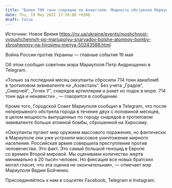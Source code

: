 ```yaml
---
title: "Более 700 тонн снарядов по Азовстали. Мощность обстрелов Мариуполя больше атомной бомбы, сброшенной на Хиросиму — мэрия"
date: Thu, 19 May 2022 17:58:00 +0300
draft: false
---
```

Источник: Новое Время https://nv.ua/ukraine/events/moshchnost-vypushchennyh-po-mariupolyu-snaryadov-bolshe-atomnoy-bomby-sbroshennoy-na-hirosimu-meriya-50243588.html


Война России против Украины — главные события 19 мая

Об этом сообщил советник мэра Мариуполя Петр Андрющенко в Telegram.

«Только за последний месяц оккупанты сбросили 714 тонн авиабомб в тротиловом эквиваленте на „Азовсталь“. Без учета „Градов“, „Смерчей“, „Точек У“, снарядов артиллерии и ракет из лодок в море. 714 тонн ада и ненависти» , — говорится в сообщении.

Кроме того, Городской Совет Мариуполя сообщил в Telegram, что после непрерывного обстрела города в течение двух с половиной месяцев, в целом мощность выпущенных по городу снарядов в тротиловом эквиваленте больше атомной бомбы, сброшенной на Хиросиму.

«Оккупанты пугают мир оружием массового поражения, но фактически в Мариуполе они уже устроили массовое уничтожение мирного населения. Российская армия совершила преступление против человечества. Это факт. Это самый большой геноцид в Европе со времен Второй мировой. Мы оцениваем количество жертв минимально в 20 тысяч человек. Но фиксация все новых братских могил гласит, что эта оценка не окончательная», — отмечает мэр Мариуполя Вадим Бойченко.

Присоединяйтесь к нам в соцсетях Facebook, Telegram и Instagram.
